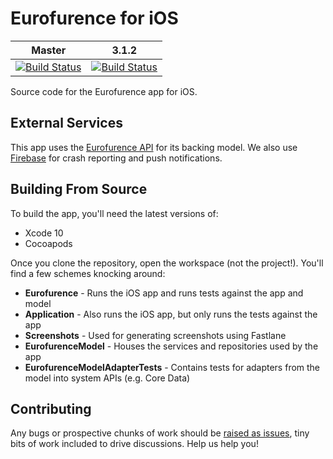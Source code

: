 # Eurofurence for iOS

Master | 3.1.2
------ | ------
[![Build Status](https://app.bitrise.io/app/5b6b557ef37c13bc/status.svg?token=0LTkUzpKBZi3QWMWVyXTPA&branch=master)](https://app.bitrise.io/app/5b6b557ef37c13bc) | [![Build Status](https://app.bitrise.io/app/5b6b557ef37c13bc/status.svg?token=0LTkUzpKBZi3QWMWVyXTPA&branch=release/3.1.2)](https://app.bitrise.io/app/5b6b557ef37c13bc)

Source code for the Eurofurence app for iOS.

## External Services

This app uses the [Eurofurence API](https://app.eurofurence.org/swagger/v2/ui/) for its backing model. We also use [Firebase](https://firebase.google.com) for crash reporting and push notifications.

## Building From Source

To build the app, you'll need the latest versions of:

- Xcode 10
- Cocoapods

Once you clone the repository, open the workspace (not the project!). You'll find a few schemes knocking around:

- **Eurofurence** - Runs the iOS app and runs tests against the app and model
- **Application** - Also runs the iOS app, but only runs the tests against the app
- **Screenshots** - Used for generating screenshots using Fastlane
- **EurofurenceModel** - Houses the services and repositories used by the app
- **EurofurenceModelAdapterTests** - Contains tests for adapters from the model into system APIs (e.g. Core Data)

## Contributing

Any bugs or prospective chunks of work should be [raised as issues](https://github.com/eurofurence/ef-app_ios/issues/new), tiny bits of work included to drive discussions. Help us help you!
